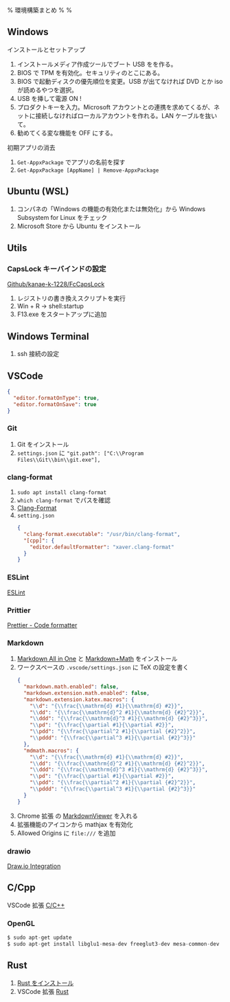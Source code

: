 % 環境構築まとめ
%
%

## Windows

インストールとセットアップ

1. インストールメディア作成ツールでブート USB をを作る。
2. BIOS で TPM を有効化。セキュリティのとこにある。
3. BIOS で起動ディスクの優先順位を変更。USB が出てなければ DVD とか iso が読めるやつを選択。
4. USB を挿して電源 ON !
5. プロダクトキーを入力。Microsoft アカウントとの連携を求めてくるが、ネットに接続しなければローカルアカウントを作れる。LAN ケーブルを抜いて。
6. 勧めてくる変な機能を OFF にする。

初期アプリの消去

1. `Get-AppxPackage` でアプリの名前を探す
2. `Get-AppxPackage [AppName] | Remove-AppxPackage`

## Ubuntu (WSL)

1. コンパネの「Windows の機能の有効化または無効化」から Windows Subsystem for Linux をチェック
2. Microsoft Store から Ubuntu をインストール

## Utils

### CapsLock キーバインドの設定

[Github/kanae-k-1228/FcCapsLock](https://github.com/kanade-k-1228/FcCapsLock)

1. レジストリの書き換えスクリプトを実行
2. Win + R → shell:startup
3. F13.exe をスタートアップに追加

## Windows Terminal

1. ssh 接続の設定

## VSCode

```json
{
  "editor.formatOnType": true,
  "editor.formatOnSave": true
}
```

### Git

1. Git をインストール
2. `settings.json` に `"git.path": ["C:\\Program Files\\Git\\bin\\git.exe"],`

### clang-format

1. `sudo apt install clang-format`
2. `which clang-format` でパスを確認
3. [Clang-Format](https://marketplace.visualstudio.com/items?itemName=xaver.clang-format)
4. `setting.json`
   ```json
   {
     "clang-format.executable": "/usr/bin/clang-format",
     "[cpp]": {
       "editor.defaultFormatter": "xaver.clang-format"
     }
   }
   ```

### ESLint

[ESLint](https://marketplace.visualstudio.com/items?itemName=dbaeumer.vscode-eslint)

### Prittier

[Prettier - Code formatter](https://marketplace.visualstudio.com/items?itemName=esbenp.prettier-vscode)

### Markdown

1. [Markdown All in One](https://marketplace.visualstudio.com/items?itemName=yzhang.markdown-all-in-one) と [Markdown+Math](https://marketplace.visualstudio.com/items?itemName=goessner.mdmath) をインストール
2. ワークスペースの `.vscode/settings.json` に TeX の設定を書く
   ```json
   {
     "markdown.math.enabled": false,
     "markdown.extension.math.enabled": false,
     "markdown.extension.katex.macros": {
       "\\d": "{\\frac{\\mathrm{d} #1}{\\mathrm{d} #2}}",
       "\\dd": "{\\frac{\\mathrm{d}^2 #1}{\\mathrm{d} {#2}^2}}",
       "\\ddd": "{\\frac{\\mathrm{d}^3 #1}{\\mathrm{d} {#2}^3}}",
       "\\pd": "{\\frac{\\partial #1}{\\partial #2}}",
       "\\pdd": "{\\frac{\\partial^2 #1}{\\partial {#2}^2}}",
       "\\pddd": "{\\frac{\\partial^3 #1}{\\partial {#2}^3}}"
     },
     "mdmath.macros": {
       "\\d": "{\\frac{\\mathrm{d} #1}{\\mathrm{d} #2}}",
       "\\dd": "{\\frac{\\mathrm{d}^2 #1}{\\mathrm{d} {#2}^2}}",
       "\\ddd": "{\\frac{\\mathrm{d}^3 #1}{\\mathrm{d} {#2}^3}}",
       "\\pd": "{\\frac{\\partial #1}{\\partial #2}}",
       "\\pdd": "{\\frac{\\partial^2 #1}{\\partial {#2}^2}}",
       "\\pddd": "{\\frac{\\partial^3 #1}{\\partial {#2}^3}}"
     }
   }
   ```
3. Chrome 拡張 の [MarkdownViewer](https://chrome.google.com/webstore/detail/markdown-viewer/ckkdlimhmcjmikdlpkmbgfkaikojcbjk) を入れる
4. 拡張機能のアイコンから mathjax を有効化
5. Allowed Origins に `file:///` を追加

### drawio

[Draw.io Integration](https://marketplace.visualstudio.com/items?itemName=hediet.vscode-drawio)

## C/Cpp

VSCode 拡張 [C/C++](https://marketplace.visualstudio.com/items?itemName=ms-vscode.cpptools)

### OpenGL

```s
$ sudo apt-get update
$ sudo apt-get install libglu1-mesa-dev freeglut3-dev mesa-common-dev
```

## Rust

1. [Rust をインストール](https://www.rust-lang.org/ja/tools/install)
2. VSCode 拡張 [Rust](https://marketplace.visualstudio.com/items?itemName=rust-lang.rust)
